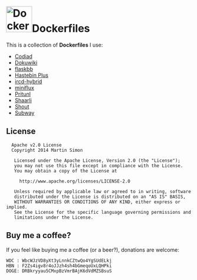 <h1><img src="https://raw.github.com/c0ding/Dockerfiles/master/doc/docker.png" height=70 alt="Dockerfiles" title="Dockerfiles">Dockerfiles</h1>

This is a collection of **Dockerfiles** I use:

  * [Codiad](http://codiad.com/)
  * [Dokuwiki](https://www.dokuwiki.org/dokuwiki)
  * [flaskbb](http://flaskbb.org/)
  * [Hastebin Plus](https://github.com/MarvinMenzerath/HastebinPlus)
  * [ircd-hybrid](http://www.ircd-hybrid.org/)
  * [miniflux](http://miniflux.net/)
  * [Pritunl](http://pritunl.com/)
  * [Shaarli](http://sebsauvage.net/wiki/doku.php?id=php:shaarli)
  * [Shout](http://shout-irc.com/)
  * [Subway](https://github.com/thedjpetersen/subway)

## License

```
  Apache v2.0 License
  Copyright 2014 Martin Simon

   Licensed under the Apache License, Version 2.0 (the "License");
   you may not use this file except in compliance with the License.
   You may obtain a copy of the License at

     http://www.apache.org/licenses/LICENSE-2.0

   Unless required by applicable law or agreed to in writing, software
   distributed under the License is distributed on an "AS IS" BASIS,
   WITHOUT WARRANTIES OR CONDITIONS OF ANY KIND, either express or implied.
   See the License for the specific language governing permissions and
   limitations under the License.

```

## Buy me a coffee?

If you feel like buying me a coffee (or a beer?), donations are welcome:

```
WDC : WbcWJzVD8yXt3yLnnkCZtwQo4YgSUdELkj
HBN : F2Zs4igv8r4oJJzh4sh4bGmeqoUxLQHPki
DOGE: DRBkryyau5CMxpBzVmrBAjK6dVdMZSBsuS
```